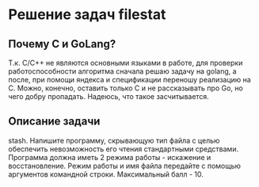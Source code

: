 # Решение задач filestat

## Почему C и GoLang?
Т.к. C/C++ не являются основными языками в работе, для проверки работоспособности алгоритма сначала решаю задачу на golang, а после, при помощи яндекса и спецификации переношу реализацию на C. Можно, конечно, оставить только C и не рассказывать про Go, но чего добру пропадать. Надеюсь, что такое засчитывается.

## Описание задачи
stash. Напишите программу, скрывающую тип файла с целью обеспечить невозможность его чтения стандартными средствами.
Программа должна иметь 2 режима работы - искажение и восстановление.
Режим работы и имя файла передайте с помощью аргументов командной строки.
Максимальный балл - 10.